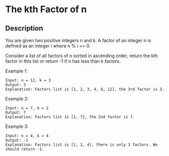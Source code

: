 #  The kth Factor of n


## Description

You are given two positive integers n and k. A factor of an integer n is defined as an integer i where n % i == 0.

Consider a list of all factors of n sorted in ascending order, return the kth factor in this list or return -1 if n has less than k factors.

Example 1:


```
Input: n = 12, k = 3
Output: 3
Explanation: Factors list is [1, 2, 3, 4, 6, 12], the 3rd factor is 3.
```

Example 2:

```
Input: n = 7, k = 2
Output: 7
Explanation: Factors list is [1, 7], the 2nd factor is 7.
```

Example 3:
```
Input: n = 4, k = 4
Output: -1
Explanation: Factors list is [1, 2, 4], there is only 3 factors. We should return -1.
```

<!-- # ![Alt](https://assets.leetcode.com/uploads/2021/03/27/perectrec1-plane.jpg) -->